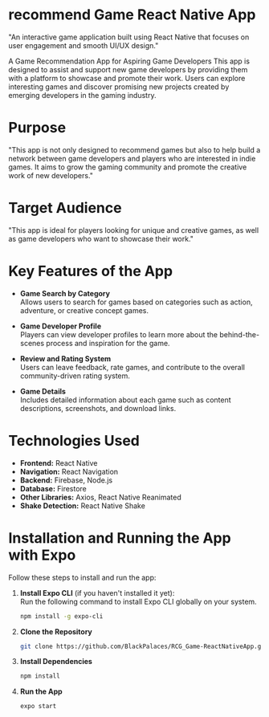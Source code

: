 # recommend Game React Native App
"An interactive game application built using React Native that focuses on user engagement and smooth UI/UX design."

A Game Recommendation App for Aspiring Game Developers
This app is designed to assist and support new game developers by providing them with a platform to showcase and promote their work. Users can explore interesting games and discover promising new projects created by emerging developers in the gaming industry.

# Purpose
"This app is not only designed to recommend games but also to help build a network between game developers and players who are interested in indie games. It aims to grow the gaming community and promote the creative work of new developers."

# Target Audience
"This app is ideal for players looking for unique and creative games, as well as game developers who want to showcase their work."

# Key Features of the App

- **Game Search by Category**  
  Allows users to search for games based on categories such as action, adventure, or creative concept games.

- **Game Developer Profile**  
  Players can view developer profiles to learn more about the behind-the-scenes process and inspiration for the game.

- **Review and Rating System**  
  Users can leave feedback, rate games, and contribute to the overall community-driven rating system.

- **Game Details**  
  Includes detailed information about each game such as content descriptions, screenshots, and download links.

# Technologies Used

- **Frontend:** React Native
- **Navigation:** React Navigation
- **Backend:** Firebase, Node.js
- **Database:** Firestore
- **Other Libraries:** Axios, React Native Reanimated
- **Shake Detection:** React Native Shake


# Installation and Running the App with Expo

Follow these steps to install and run the app:

1. **Install Expo CLI** (if you haven't installed it yet):  
   Run the following command to install Expo CLI globally on your system.  
   ```bash
   npm install -g expo-cli
2. **Clone the Repository**
    ```bash
   git clone https://github.com/BlackPalaces/RCG_Game-ReactNativeApp.git
4. **Install Dependencies**
   ```bash
   npm install
5. **Run the App**
   ```bash
   expo start

